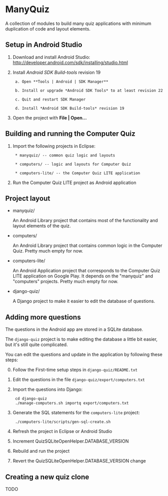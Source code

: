 ManyQuiz
========
A collection of modules to build many quiz applications
with minimum duplication of code and layout elements.


Setup in Android Studio
-----------------------
1. Download and install Android Studio:
   http://developer.android.com/sdk/installing/studio.html

2. Install *Android SDK Build-tools* revision 19

        a. Open **Tools | Android | SDK Manager**

        b. Install or upgrade *Android SDK Tools* to at least revision 22

        c. Quit and restart SDK Manager

        d. Install *Android SDK Build-tools* revision 19

2. Open the project with **File | Open...**


Building and running the Computer Quiz
--------------------------------------
1. Import the following projects in Eclipse:

        * manyquiz/ -- common quiz logic and layouts

        * computers/ -- logic and layouts for Computer Quiz

        * computers-lite/ -- the Computer Quiz LITE application

2. Run the Computer Quiz LITE project as Android application


Project layout
--------------
+ manyquiz/

    An Android Library project that contains most of the
    functionality and layout elements of the quiz.

+ computers/

    An Android Library project that contains common
    logic in the Computer Quiz.
    Pretty much empty for now.

+ computers-lite/

    An Android Application project that corresponds to the
    Computer Quiz LITE application on Google Play.
    It depends on the "manyquiz" and "computers" projects.
    Pretty much empty for now.

+ django-quiz/

    A Django project to make it easier to edit the database
    of questions.


Adding more questions
---------------------
The questions in the Android app are stored in a SQLite database.

The `django-quiz` project is to make editing the database a little
bit easier, but it's still quite complicated.

You can edit the questions and update in the application by
following these steps:

0. Follow the First-time setup steps in `django-quiz/README.txt`

1. Edit the questions in the file `django-quiz/export/computers.txt`

2. Import the questions into Django:

        cd django-quiz
        ./manage-computers.sh importq export/computers.txt

3. Generate the SQL statements for the `computers-lite` project:

        ./computers-lite/scripts/gen-sql-create.sh

4. Refresh the project in Eclipse or Android Studio

5. Increment QuizSQLiteOpenHelper.DATABASE_VERSION

6. Rebuild and run the project

7. Revert the QuizSQLiteOpenHelper.DATABASE_VERSION change


Creating a new quiz clone
-------------------------
TODO
